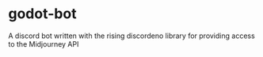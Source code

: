 # godot-bot

A discord bot written with the rising discordeno library for providing access to the Midjourney API
